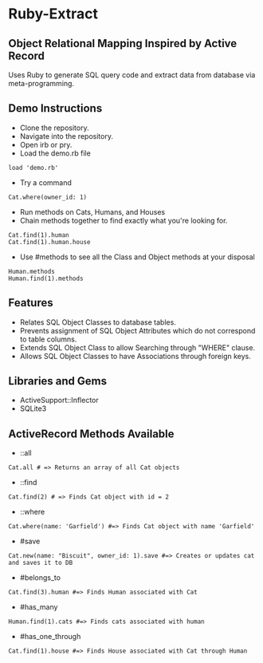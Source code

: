 # Ruby-Extract

## Object Relational Mapping Inspired by Active Record

Uses Ruby to generate SQL query code and extract data from database via meta-programming.

## Demo Instructions

- Clone the repository.
- Navigate into the repository.
- Open irb or pry.
- Load the demo.rb file
```
load 'demo.rb'
```
- Try a command
```
Cat.where(owner_id: 1)
```
- Run methods on Cats, Humans, and Houses
- Chain methods together to find exactly what you're looking for.
```
Cat.find(1).human
Cat.find(1).human.house
```

- Use #methods to see all the Class and Object methods at your disposal
```
Human.methods
Human.find(1).methods
```

##  Features

- Relates SQL Object Classes to database tables.
- Prevents assignment of SQL Object Attributes which do not correspond to table columns.
- Extends SQL Object Class to allow Searching through "WHERE" clause.
- Allows SQL Object Classes to have Associations through foreign keys.

## Libraries and Gems
- ActiveSupport::Inflector
- SQLite3

## ActiveRecord Methods Available
- ::all
```
Cat.all # => Returns an array of all Cat objects
```
- ::find
```
Cat.find(2) # => Finds Cat object with id = 2
```
- ::where
```
Cat.where(name: 'Garfield') #=> Finds Cat object with name 'Garfield'
```
- #save
```
Cat.new(name: "Biscuit", owner_id: 1).save #=> Creates or updates cat and saves it to DB
```
- #belongs_to
```
Cat.find(3).human #=> Finds Human associated with Cat
```
- #has_many
```
Human.find(1).cats #=> Finds cats associated with human
```
- #has_one_through
```
Cat.find(1).house #=> Finds House associated with Cat through Human
```
